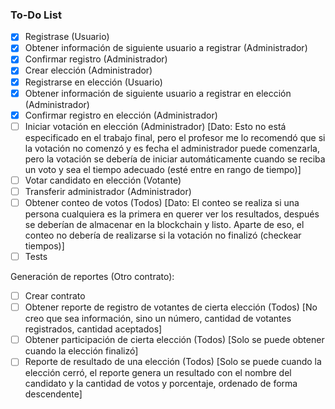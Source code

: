 ### To-Do List

- [x] Registrase (Usuario)
- [x] Obtener información de siguiente usuario a registrar (Administrador)
- [x] Confirmar registro (Administrador)
- [x] Crear elección (Administrador)
- [x] Registrarse en elección (Usuario)
- [x] Obtener información de siguiente usuario a registrar en elección (Administrador)
- [x] Confirmar registro en elección (Administrador)
- [ ] Iniciar votación en elección (Administrador) [Dato: Esto no está especificado en el trabajo final, pero el profesor me lo recomendó que si la votación no comenzó y es fecha el administrador puede comenzarla, pero la votación se debería de iniciar automáticamente cuando se reciba un voto y sea el tiempo adecuado (esté entre en rango de tiempo)]
- [ ] Votar candidato en elección (Votante)
- [ ] Transferir administrador (Administrador)
- [ ] Obtener conteo de votos (Todos) [Dato: El conteo se realiza si una persona cualquiera es la primera en querer ver los resultados, después se deberían de almacenar en la blockchain y listo. Aparte de eso, el conteo no debería de realizarse si la votación no finalizó (checkear tiempos)]
- [ ] Tests

Generación de reportes (Otro contrato):
- [ ] Crear contrato
- [ ] Obtener reporte de registro de votantes de cierta elección (Todos) [No creo que sea información, sino un número, cantidad de votantes registrados, cantidad aceptados]
- [ ] Obtener participación de cierta elección (Todos) [Solo se puede obtener cuando la elección finalizó]
- [ ] Reporte de resultado de una elección (Todos) [Solo se puede cuando la elección cerró, el reporte genera un resultado con el nombre del candidato y la cantidad de votos y porcentaje, ordenado de forma descendente]
